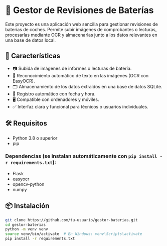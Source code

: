 # 🔋 Gestor de Revisiones de Baterías

Este proyecto es una aplicación web sencilla para gestionar revisiones de baterías de coches. Permite subir imágenes de comprobantes o lecturas, procesarlas mediante OCR y almacenarlas junto a los datos relevantes en una base de datos local.

## 🚀 Características

- 📷 Subida de imágenes de informes o lecturas de batería.
- 🔎 Reconocimiento automático de texto en las imágenes (OCR con EasyOCR).
- 🗂 Almacenamiento de los datos extraídos en una base de datos SQLite.
- 📅 Registro automático con fecha y hora.
- 🖥 Compatible con ordenadores y móviles.
- ✅ Interfaz clara y funcional para técnicos o usuarios individuales.

## 🛠 Requisitos

- Python 3.8 o superior
- pip

### Dependencias (se instalan automáticamente con `pip install -r requirements.txt`):

- Flask
- easyocr
- opencv-python
- numpy

## 📦 Instalación

```bash
git clone https://github.com/tu-usuario/gestor-baterias.git
cd gestor-baterias
python -m venv venv
source venv/bin/activate  # En Windows: venv\Scripts\activate
pip install -r requirements.txt
